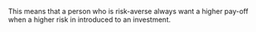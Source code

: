 This means that a person who is risk-averse always want a higher pay-off when a higher risk in introduced to an investment. 
